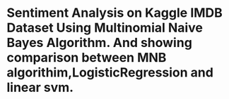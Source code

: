 # Sentiment Analysis on Kaggle IMDB Dataset Using Multinomial Naive Bayes Algorithm. And showing comparison between MNB algorithim,LogisticRegression and linear svm.
